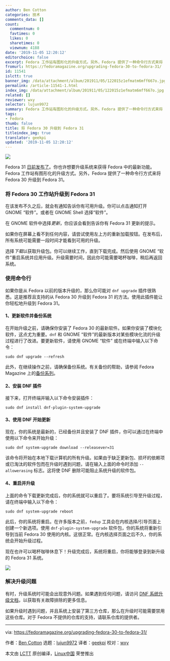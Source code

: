 ```yaml
---
author: Ben Cotton
categories: 技术
comments_data: []
count:
  commentnum: 0
  favtimes: 0
  likes: 0
  sharetimes: 0
  viewnum: 4188
date: '2019-11-05 12:20:12'
editorchoice: false
excerpt: Fedora 工作站有图形化的升级方式。另外，Fedora 提供了一种命令行方式来将 Fedora 30 升级到 Fedora 31。
fromurl: https://fedoramagazine.org/upgrading-fedora-30-to-fedora-31/
id: 11541
islctt: true
banner_img: /data/attachment/album/201911/05/122015z1efmatm6mff667o.jpg
permalink: /article-11541-1.html
index_img: /data/attachment/album/201911/05/122015z1efmatm6mff667o.jpg.thumb.jpg
related: []
reviewer: wxy
selector: lujun9972
summary: Fedora 工作站有图形化的升级方式。另外，Fedora 提供了一种命令行方式来将 Fedora 30 升级到 Fedora 31。
tags:
- Fedora
thumb: false
title: 将 Fedora 30 升级到 Fedora 31
titleindex_img: true
translator: geekpi
updated: '2019-11-05 12:20:12'
---
```


![](/data/attachment/album/201911/05/122015z1efmatm6mff667o.jpg)


Fedora 31 [日前发布了](/article-11522-1.html)。你也许想要升级系统来获得 Fedora 中的最新功能。Fedora 工作站有图形化的升级方式。另外，Fedora 提供了一种命令行方式来将 Fedora 30 升级到 Fedora 31。


### 将 Fedora 30 工作站升级到 Fedora 31


在该发布不久之后，就会有通知告诉你有可用升级。你可以点击通知打开 GNOME “软件”。或者在 GNOME Shell 选择“软件”。


在 GNOME 软件中选择*更新*，你应该会看到告诉你有 Fedora 31 更新的提示。


如果你在屏幕上看不到任何内容，请尝试使用左上方的重新加载按钮。在发布后，所有系统可能需要一段时间才能看到可用的升级。


选择*下载*以获取升级包。你可以继续工作，直到下载完成。然后使用 GNOME “软件”重启系统并应用升级。升级需要时间，因此你可能需要喝杯咖啡，稍后再返回系统。


### 使用命令行


如果你是从 Fedora 以前的版本升级的，那么你可能对 `dnf upgrade` 插件很熟悉。这是推荐且支持的从 Fedora 30 升级到 Fedora 31 的方法。使用此插件能让你轻松地升级到 Fedora 31。


#### 1、更新软件并备份系统


在开始升级之前，请确保你安装了 Fedora 30 的最新软件。如果你安装了模块化软件，这点尤为重要。`dnf` 和 GNOME “软件”的最新版本对某些模块化流的升级过程进行了改进。要更新软件，请使用 GNOME “软件” 或在终端中输入以下命令：



```
sudo dnf upgrade --refresh
```

此外，在继续操作之前，请确保备份系统。有关备份的帮助，请参阅 Fedora Magazine 上的[备份系列](https://fedoramagazine.org/taking-smart-backups-duplicity/)。


#### 2、安装 DNF 插件


接下来，打开终端并输入以下命令安装插件：



```
sudo dnf install dnf-plugin-system-upgrade
```

#### 3、使用 DNF 开始更新


现在，你的系统是最新的，已经备份并且安装了 DNF 插件，你可以通过在终端中使用以下命令来开始升级：



```
sudo dnf system-upgrade download --releasever=31
```

该命令将开始在本地下载计算机的所有升级。如果由于缺乏更新包、损坏的依赖项或已淘汰的软件包而在升级时遇到问题，请在输入上面的命令时添加 `‐-allowerasing` 标志。这将使 DNF 删除可能阻止系统升级的软件包。


#### 4、重启并升级


上面的命令下载更新完成后，你的系统就可以重启了。要将系统引导至升级过程，请在终端中输入以下命令：



```
sudo dnf system-upgrade reboot
```

此后，你的系统将重启。在许多版本之前，`fedup` 工具会在内核选择/引导页面上创建一个新选项。使用 `dnf-plugin-system-upgrade` 软件包，你的系统将重新引导到当前 Fedora 30 使用的内核。这很正常。在内核选择页面之后不久，你的系统会开始升级过程。


现在也许可以喝杯咖啡休息下！升级完成后，系统将重启，你将能够登录到新升级的 Fedora 31 系统。


![](/data/attachment/album/201911/05/122018pvc1hogw2awvoovo.png)


### 解决升级问题


有时，升级系统时可能会出现意外问题。如果遇到任何问题，请访问 [DNF 系统升级文档](https://docs.fedoraproject.org/en-US/quick-docs/dnf-system-upgrade/#Resolving_post-upgrade_issues)，以获取有关故障排除的更多信息。


如果升级时遇到问题，并且系统上安装了第三方仓库，那么在升级时可能需要禁用这些仓库。对于 Fedora 不提供的仓库的支持，请联系仓库的提供者。




---


via: <https://fedoramagazine.org/upgrading-fedora-30-to-fedora-31/>


作者：[Ben Cotton](https://fedoramagazine.org/author/bcotton/) 选题：[lujun9972](https://github.com/lujun9972) 译者：[geekpi](https://github.com/geekpi) 校对：[wxy](https://github.com/wxy)


本文由 [LCTT](https://github.com/LCTT/TranslateProject) 原创编译，[Linux中国](https://linux.cn/) 荣誉推出